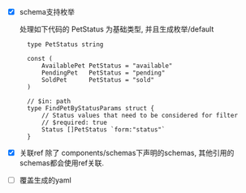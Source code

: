 - [x] schema支持枚举

  处理如下代码的 PetStatus 为基础类型, 并且生成枚举/default
  ```
    type PetStatus string
    
    const (
        AvailablePet PetStatus = "available"
        PendingPet   PetStatus = "pending"
        SoldPet      PetStatus = "sold"
    )
    
    // $in: path
    type FindPetByStatusParams struct {
        // Status values that need to be considered for filter
        // $required: true
        Status []PetStatus `form:"status"`
    }

  ```

- [x] 关联ref
  除了 components/schemas下声明的schemas, 其他引用的schemas都会使用ref关联.

- [ ] 覆盖生成的yaml